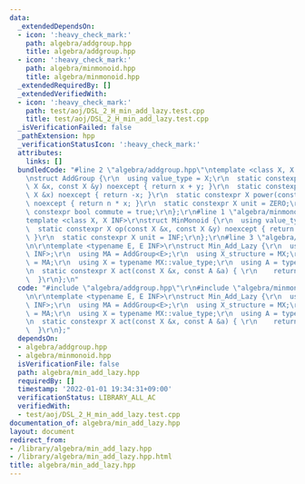 ```yaml
---
data:
  _extendedDependsOn:
  - icon: ':heavy_check_mark:'
    path: algebra/addgroup.hpp
    title: algebra/addgroup.hpp
  - icon: ':heavy_check_mark:'
    path: algebra/minmonoid.hpp
    title: algebra/minmonoid.hpp
  _extendedRequiredBy: []
  _extendedVerifiedWith:
  - icon: ':heavy_check_mark:'
    path: test/aoj/DSL_2_H_min_add_lazy.test.cpp
    title: test/aoj/DSL_2_H_min_add_lazy.test.cpp
  _isVerificationFailed: false
  _pathExtension: hpp
  _verificationStatusIcon: ':heavy_check_mark:'
  attributes:
    links: []
  bundledCode: "#line 2 \"algebra/addgroup.hpp\"\ntemplate <class X, X ZERO = X(0)>\r\
    \nstruct AddGroup {\r\n  using value_type = X;\r\n  static constexpr X op(const\
    \ X &x, const X &y) noexcept { return x + y; }\r\n  static constexpr X inverse(const\
    \ X &x) noexcept { return -x; }\r\n  static constexpr X power(const X &x, ll n)\
    \ noexcept { return n * x; }\r\n  static constexpr X unit = ZERO;\r\n  static\
    \ constexpr bool commute = true;\r\n};\r\n#line 1 \"algebra/minmonoid.hpp\"\n\
    template <class X, X INF>\r\nstruct MinMonoid {\r\n  using value_type = X;\r\n\
    \  static constexpr X op(const X &x, const X &y) noexcept { return min(x, y);\
    \ }\r\n  static constexpr X unit = INF;\r\n};\r\n#line 3 \"algebra/min_add_lazy.hpp\"\
    \n\r\ntemplate <typename E, E INF>\r\nstruct Min_Add_Lazy {\r\n  using MX = MinMonoid<E,\
    \ INF>;\r\n  using MA = AddGroup<E>;\r\n  using X_structure = MX;\r\n  using A_structure\
    \ = MA;\r\n  using X = typename MX::value_type;\r\n  using A = typename MA::value_type;\r\
    \n  static constexpr X act(const X &x, const A &a) { \r\n    return x + a;\r\n\
    \  }\r\n};\n"
  code: "#include \"algebra/addgroup.hpp\"\r\n#include \"algebra/minmonoid.hpp\"\r\
    \n\r\ntemplate <typename E, E INF>\r\nstruct Min_Add_Lazy {\r\n  using MX = MinMonoid<E,\
    \ INF>;\r\n  using MA = AddGroup<E>;\r\n  using X_structure = MX;\r\n  using A_structure\
    \ = MA;\r\n  using X = typename MX::value_type;\r\n  using A = typename MA::value_type;\r\
    \n  static constexpr X act(const X &x, const A &a) { \r\n    return x + a;\r\n\
    \  }\r\n};"
  dependsOn:
  - algebra/addgroup.hpp
  - algebra/minmonoid.hpp
  isVerificationFile: false
  path: algebra/min_add_lazy.hpp
  requiredBy: []
  timestamp: '2022-01-01 19:34:31+09:00'
  verificationStatus: LIBRARY_ALL_AC
  verifiedWith:
  - test/aoj/DSL_2_H_min_add_lazy.test.cpp
documentation_of: algebra/min_add_lazy.hpp
layout: document
redirect_from:
- /library/algebra/min_add_lazy.hpp
- /library/algebra/min_add_lazy.hpp.html
title: algebra/min_add_lazy.hpp
---
```

